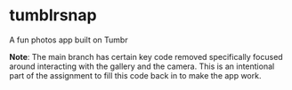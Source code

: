 tumblrsnap
==========

A fun photos app built on Tumbr

**Note**: The main branch has certain key code removed specifically focused around interacting with the gallery and the camera. 
This is an intentional part of the assignment to fill this code back in to make the app work.
